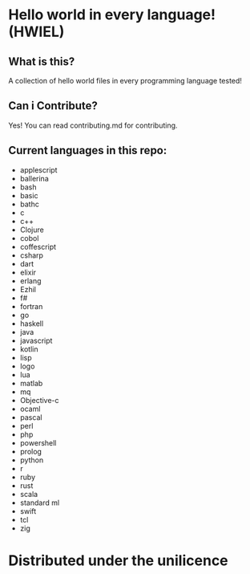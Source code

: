 # Hello world in every language! (HWIEL)

## What is this?
A collection of hello world files in every programming language tested!

## Can i Contribute?
Yes! You can read contributing.md for contributing.

## Current languages in this repo:

- applescript
- ballerina
- bash
- basic
- bathc
- c
- c++
- Clojure
- cobol
- coffescript
- csharp
- dart
- elixir
- erlang
- Ezhil
- f#
- fortran
- go
- haskell
- java
- javascript
- kotlin
- lisp
- logo
- lua
- matlab
- mq
- Objective-c
- ocaml
- pascal
- perl
- php
- powershell
- prolog
- python
- r
- ruby
- rust
- scala
- standard ml
- swift
- tcl
- zig



# Distributed under the unilicence